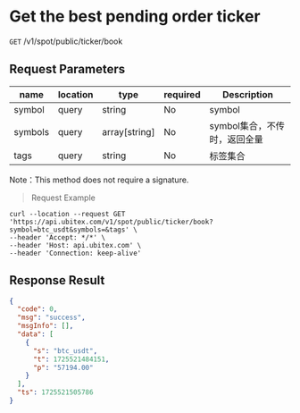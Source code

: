 # Get the best pending order ticker 

`GET` /v1/spot/public/ticker/book

## Request Parameters

| name    | location  | type          | required | Description                         |
| ------- | ----- | ------------- | ---- | ---------------------------- |
| symbol  | query | string        | No   | symbol                       |
| symbols | query | array[string] | No   | symbol集合，不传时，返回全量 |
| tags    | query | string        | No   | 标签集合                     |

Note：This method does not require a signature.

> Request Example

```shell
curl --location --request GET 'https://api.ubitex.com/v1/spot/public/ticker/book?symbol=btc_usdt&symbols=&tags' \
--header 'Accept: */*' \
--header 'Host: api.ubitex.com' \
--header 'Connection: keep-alive' 
```


## Response Result

```json
{
  "code": 0,
  "msg": "success",
  "msgInfo": [],
  "data": [
    {
      "s": "btc_usdt",
      "t": 1725521484151,
      "p": "57194.00"
    }
  ],
  "ts": 1725521505786
}
```

